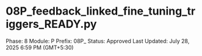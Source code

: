 # 08P_feedback_linked_fine_tuning_triggers_READY.py

Phase: 8
Module: P
Prefix: 08P_
Status: Approved
Last Updated: July 28, 2025 6:59 PM (GMT+5:30)